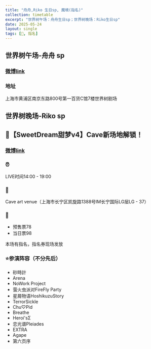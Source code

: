 ```yaml
---
title: "舟舟,Riko 生日sp, 魔境(指名)"
collection: timetable
excerpt: "世界树午场：舟舟生日sp；世界树晚场：Riko生日sp"
date: 2025-05-24
layout: single
tags: [🎂, 指名]
---
```


## 世界树午场-舟舟 sp

### [微博link](#)

### 地址
上海市黄浦区南京东路800号第一百货C馆7楼世界树剧场

## 世界树晚场-Riko sp

## 🍬【SweetDream甜梦v4】Cave新场地解锁！

### [微博link](https://weibo.com/6427764773/PsfaFhLEF#comment)

###  ⏰
LIVE时间14:00 - 19:00
###  📍 
Cave art venue（上海市长宁区凯旋路1388号IM长宁国际LG层LG - 37）
###  🎫 
- 预售票78
- 当日票98
  
本场有指名，指名券现场发放
###  ⭐参演阵容（不分先后）
- 砂時計
- Arena
- NoWork Project
- 萤火虫派对FireFly Party
- 星屑物语HoshikuzuStory
- TerrorSickle
- Chu♡Pid
- Breathe
- Heroi'sΣ
- 恋光谱Pleiades
- EXTRA
- Agape
- 第六页序